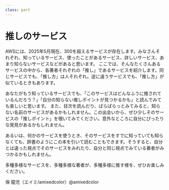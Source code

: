```yaml
---
class: part
---
```


<h1>推しのサービス</h1>

AWSには、2025年5月現在、300を超えるサービスが存在します。みなさんそれぞれ、知っているサービス、使ったことがあるサービス、詳しいサービス、あまり知らないサービスなどがあると思います。
ここでは、そんなたくさんあるサービスの中から、各著者それぞれの「推し」であるサービスを紹介します。同じサービスでも、「推し方」は人それぞれ。逆に違うサービスでも、「推し方」が似ているときもあります。

あなたがもう知っているサービスでも、「このサービスはどんなふうに推されているんだろう？」「自分の知らない推しポイントが見つかるかも」と読んでみても楽しいと思います。
また、目次を読んだり、ぱらぱらっとみてみると、知らない名前のサービスがあるかもしれません。この出会いから、ぜひ少しそのサービスの「推しポイント」を覗いてみてください。意外なところに自分にぴったりな発見があるかもしれません。

あるいは、何かのサービスを使うとき、そのサービスをすでに知っていても知らなくても、辞書のようにこの本を引いて読むこともできます。そうすると、自分とは違った視点でそのサービスをみれたり、自分と同じ視点でみている著者がみつかるかもしれません。

多種多様なサービスを、多種多様な著者が、多種多様に推す様を、ぜひお楽しみください。

<div class="flush-right">
保 龍児（エイミ/amixedcolor）@amixedcolor
</div>